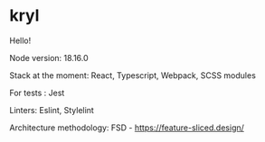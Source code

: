 # kryl

Hello!

Node version: 18.16.0

Stack at the moment: React, Typescript, Webpack, SCSS modules

For tests : Jest

Linters: Eslint, Stylelint

Architecture methodology: FSD - https://feature-sliced.design/
